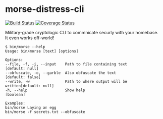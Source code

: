 # morse-distress-cli
[![Build Status](https://travis-ci.org/gaggle/morse-distress-cli.svg?branch=master)](https://travis-ci.org/gaggle/morse-distress-cli)
[![Coverage Status](https://coveralls.io/repos/github/gaggle/morse-distress-cli/badge.svg?branch=master)](https://coveralls.io/github/gaggle/morse-distress-cli?branch=master)

Military-grade cryptologic CLI to commnicate securly with your homebase. It even works off-world!

```
$ bin/morse --help
Usage: bin/morse [text] [options]

Options:
--file, -f, -i, --input    Path to file containing text        [default: null]
--obfuscate, -o, --garble  Also obfuscate the text            [default: false]
--write, -w                Path to where output will be written[default: null]
-h, --help                 Show help                                 [boolean]

Examples:
bin/morse Laying an egg
bin/morse -f secrets.txt --obfuscate
```
